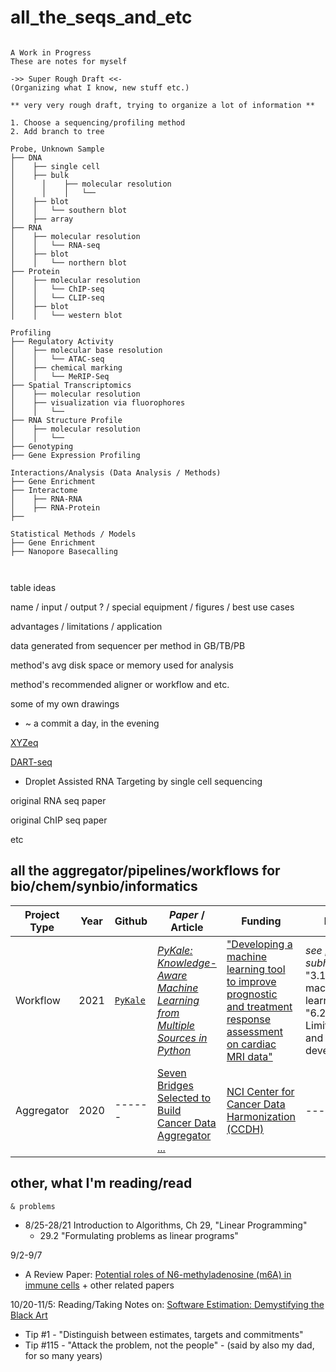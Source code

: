 # all_the_seqs_and_etc

```

A Work in Progress
These are notes for myself

->> Super Rough Draft <<-
(Organizing what I know, new stuff etc.)

** very very rough draft, trying to organize a lot of information **

1. Choose a sequencing/profiling method
2. Add branch to tree

Probe, Unknown Sample
├── DNA                                         
│    ├── single cell
│    ├── bulk
│	   │    ├── molecular resolution
│	   │    │   └── 
│    ├── blot
│    │   └── southern blot
│    ├── array
├── RNA
│    ├── molecular resolution
│    │   └── RNA-seq
│    ├── blot
│    │   └── northern blot
├── Protein
│    ├── molecular resolution
│    │   └── ChIP-seq
│    │   └── CLIP-seq
│    ├── blot
│    │   └── western blot

Profiling
├── Regulatory Activity
│    ├── molecular base resolution
│    │   └── ATAC-seq
│    ├── chemical marking
│    │   └── MeRIP-Seq
├── Spatial Transcriptomics
│    ├── molecular resolution
│    ├── visualization via fluorophores
│    │   └── 
├── RNA Structure Profile
│    ├── molecular resolution
│    │   └── 
├── Genotyping
├── Gene Expression Profiling

Interactions/Analysis (Data Analysis / Methods)
├── Gene Enrichment
├── Interactome
│    ├── RNA-RNA
│    ├── RNA-Protein
├── 

Statistical Methods / Models
├── Gene Enrichment
├── Nanopore Basecalling



```


table ideas

name / input / output ? / special equipment / figures / best use cases 

advantages / limitations / application

data generated from sequencer per method in GB/TB/PB

method's avg disk space or memory used for analysis

method's recommended aligner or workflow and etc.

some of my own drawings

* ~ a commit a day, in the evening

[XYZeq](https://advances.sciencemag.org/content/7/17/eabg4755?intcmp=trendmd-adv)

[DART-seq](https://www.researchsquare.com/article/nprot-7063/v1)
* Droplet Assisted RNA Targeting by single cell sequencing

original RNA seq paper

original ChIP seq paper

etc


## all the aggregator/pipelines/workflows for bio/chem/synbio/informatics

| Project Type | Year   | Github | _Paper_ / Article | Funding | Notes |
| ------------ | ------ |------ | ----- | ------- | ----- |
| Workflow | 2021 |[`PyKale`](https://github.com/pykale/pykale)|[_PyKale: Knowledge-Aware Machine Learning from Multiple Sources in Python_](https://arxiv.org/pdf/2106.09756.pdf) | ["Developing a machine learning tool to improve prognostic and treatment response assessment on cardiac MRI data"](https://grantnav.threesixtygiving.org/grant/360G-Wellcome-215799_Z_19_Z)| _see paper subheadings_ "3.1 Green machine learning" , "6.2 Limitations and future development" |
| Aggregator | 2020 | ------ | [Seven Bridges Selected to Build Cancer Data Aggregator ...](https://www.sevenbridges.com/seven-bridges-to-build-cancer-data-aggregator-for-the-nci/) | [NCI Center for Cancer Data Harmonization (CCDH)](https://datascience.cancer.gov/data-commons/center-cancer-data-harmonization-ccdh) | ----- |

<!-- this isn't the "secret paper" very different but similar-ish and really great achievement, some ideas on what I'm thinking about -->


## other, what I'm reading/read
`& problems`

* 8/25-28/21 Introduction to Algorithms, Ch 29, "Linear Programming"
  * 29.2 "Formulating problems as linear programs"

9/2-9/7
* A Review Paper: [Potential roles of N6-methyladenosine (m6A) in immune cells](https://pubmed.ncbi.nlm.nih.gov/34103054/) + other related papers <!-- Note: I've never taken anatomy and physiology or immunology, so the bigger picture is new to me -->

10/20-11/5: 
Reading/Taking Notes on: [Software Estimation: Demystifying the Black Art](https://www.goodreads.com/book/show/93891.Software_Estimation) <!-- my copy was printed in 2011 (Copyright 2006) -->
* Tip #1 - "Distinguish between estimates, targets and commitments"
* Tip #115 - "Attack the problem, not the people" - (said by also my dad, for so many years) <!-- my addendum: well, there are still times when the problems are soley because of a person. -->
